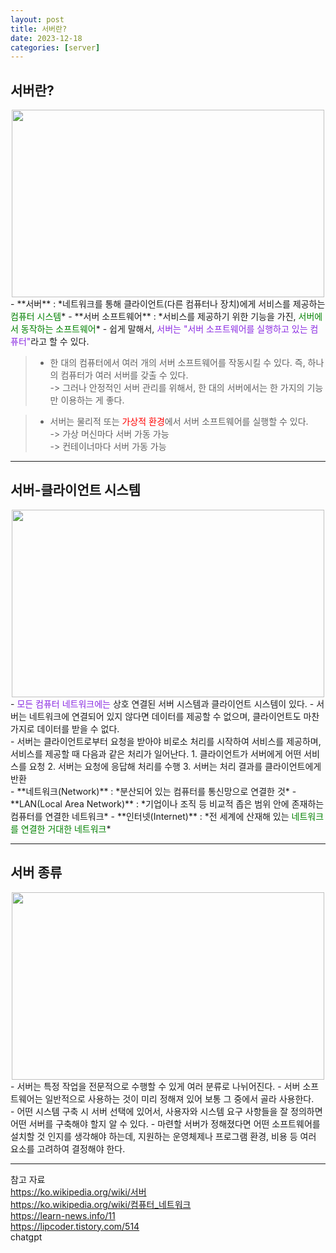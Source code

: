 ```yaml
---
layout: post
title: 서버란?
date: 2023-12-18
categories: [server]
---
```

## 서버란?
<center><img src="https://github.com/LeeJae-H/LeeJae-H.github.io/assets/122717063/c2fc3460-9db2-4781-b135-8d7d3250152c" width="500" height="300"></center>
- **서버** : *네트워크를 통해 클라이언트(다른 컴퓨터나 장치)에게 서비스를 제공하는 <span style="color:green">컴퓨터 시스템</span>*
- **서버 소프트웨어** : *서비스를 제공하기 위한 기능을 가진, <span style="color:green">서버에서 동작하는 소프트웨어</span>*
- 쉽게 말해서, <span style="color:blueviolet">서버는 "서버 소프트웨어를 실행하고 있는 컴퓨터"</span>라고 할 수 있다.

> - 한 대의 컴퓨터에서 여러 개의 서버 소프트웨어를 작동시킬 수 있다. 즉, 하나의 컴퓨터가 여러 서버를 갖출 수 있다.    
-> 그러나 안정적인 서버 관리를 위해서, 한 대의 서버에서는 한 가지의 기능만 이용하는 게 좋다.  

> - 서버는 물리적 또는 <span style="color:red">가상적 환경</span>에서 서버 소프트웨어를 실행할 수 있다.  
-> 가상 머신마다 서버 가동 가능   
-> 컨테이너마다 서버 가동 가능 

---
## 서버-클라이언트 시스템
<center><img src="https://github.com/LeeJae-H/LeeJae-H.github.io/assets/122717063/09a9005f-0159-4566-9815-f36fb675604e" width="500" height="300"></center>
- <span style="color:blueviolet">모든 컴퓨터 네트워크에는 </span>상호 연결된 서버 시스템과 클라이언트 시스템이 있다. 
    - 서버는 네트워크에 연결되어 있지 않다면 데이터를 제공할 수 없으며, 클라이언트도 마찬가지로 데이터를 받을 수 없다.      
<br>
- 서버는 클라이언트로부터 요청을 받아야 비로소 처리를 시작하여 서비스를 제공하며, 서비스를 제공할 때 다음과 같은 처리가 일어난다.
    1. 클라이언트가 서버에게 어떤 서비스를 요청  
    2. 서버는 요청에 응답해 처리를 수행  
    3. 서버는 처리 결과를 클라이언트에게 반환
<br>
- **네트워크(Network)** : *분산되어 있는 컴퓨터를 통신망으로 연결한 것*
- **LAN(Local Area Network)** : *기업이나 조직 등 비교적 좁은 범위 안에 존재하는 컴퓨터를 연결한 네트워크*
- **인터넷(Internet)** : *전 세계에 산재해 있는 <span style="color:green">네트워크를 연결한 거대한 네트워크</span>*  


---
## 서버 종류
<center><img src="https://github.com/LeeJae-H/LeeJae-H.github.io/assets/122717063/5555857b-1d9d-4f64-8d9a-c25549d5497e" width="500" height="300"></center>
- 서버는 특정 작업을 전문적으로 수행할 수 있게 여러 분류로 나뉘어진다.
    - 서버 소프트웨어는 일반적으로 사용하는 것이 미리 정해져 있어 보통 그 중에서 골라 사용한다.  
<br>
- 어떤 시스템 구축 시 서버 선택에 있어서, 사용자와 시스템 요구 사항들을 잘 정의하면 어떤 서버를 구축해야 할지 알 수 있다.
    - 마련할 서버가 정해졌다면 어떤 소프트웨어를 설치할 것 인지를 생각해야 하는데,  지원하는 운영체제나 프로그램 환경, 비용 등 여러 요소를 고려하여 결정해야 한다. 

---
참고 자료  
https://ko.wikipedia.org/wiki/서버  
https://ko.wikipedia.org/wiki/컴퓨터_네트워크    
https://learn-news.info/11  
https://lipcoder.tistory.com/514  
chatgpt